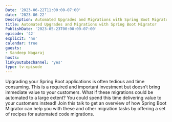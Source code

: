 ```yaml
---
Date: '2023-06-22T11:00:00-07:00'
date: '2023-06-22'
Description: Automated Upgrades and Migrations with Spring Boot Migrator
title: Automated Upgrades and Migrations with Spring Boot Migrator
PublishDate: '2023-05-23T00:00:00-07:00'
episode: '42'
explicit: 'no'
calendar: true
guests:
- Sandeep Nagaraj
hosts:
linkyoutubechannel: 'yes'
type: tv-episode
---
```


Upgrading your Spring Boot applications is often tedious and time consuming. This is a required and important investment but doesn’t bring immediate value to your customers.
What if these migrations could be automated to a large extent?
You could spend this time delivering value to your customers instead!
Join this talk to get an overview of how Spring Boot Migrator can help you with these and other migration tasks by offering a set of recipes for automated code migrations.